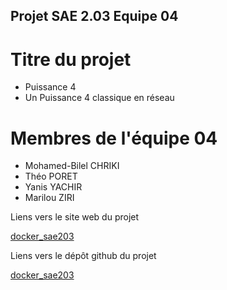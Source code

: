 ## Projet SAE 2.03 Equipe 04
# Titre du projet
- Puissance 4
- Un Puissance 4 classique en réseau

# Membres de l'équipe 04
- Mohamed-Bilel CHRIKI
- Théo PORET
- Yanis YACHIR
- Marilou ZIRI


Liens vers le site web du projet

[docker_sae203](https://fourios-librahost.github.io/docker-sae203/)

Liens vers le dépôt github du projet

[docker_sae203](https://github.com/Fourios-librahost/docker-sae203)